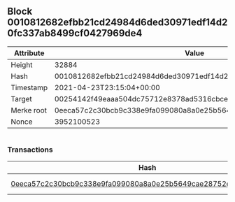 ## Block 0010812682efbb21cd24984d6ded30971edf14d20fc337ab8499cf0427969de4

Attribute | Value
--- | ---
Height | 32884
Hash | 0010812682efbb21cd24984d6ded30971edf14d20fc337ab8499cf0427969de4
Timestamp | 2021-04-23T23:15:04+00:00
Target | 00254142f49eaaa504dc75712e8378ad5316cbcead634704b3734b6271167cc4
Merke root | 0eeca57c2c30bcb9c338e9fa099080a8a0e25b5649cae28752edfc2f506d51d8
Nonce | 3952100523

```

```

### Transactions

Hash | Amount
--- | ---
[0eeca57c2c30bcb9c338e9fa099080a8a0e25b5649cae28752edfc2f506d51d8](0eeca57c2c30bcb9c338e9fa099080a8a0e25b5649cae28752edfc2f506d51d8.md) | 10.00000000 SKEPTI 

